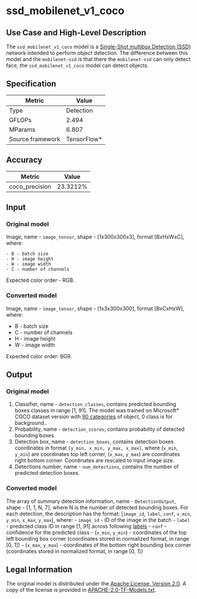 # ssd_mobilenet_v1_coco

## Use Case and High-Level Description

The `ssd_mobilenet_v1_coco` model is a [Single-Shot multibox Detection (SSD)](https://arxiv.org/abs/1801.04381) network intended to perform object detection. The difference between this model and the `mobilenet-ssd` is that there the `mobilenet-ssd` can only detect face, the `ssd_mobilenet_v1_coco` model can detect objects.

## Specification

| Metric            | Value         |
|-------------------|---------------|
| Type              | Detection     |
| GFLOPs            | 2.494         |
| MParams           | 6.807         |
| Source framework  | TensorFlow\*  |

## Accuracy

| Metric | Value |
| ------ | ----- |
| coco_precision | 23.3212%|

## Input

### Original model

Image, name - `image_tensor`, shape - [1x300x300x3], format [BxHxWxC],
   where:

    - B - batch size
    - H - image height
    - W - image width
    - C - number of channels

   Expected color order - RGB.

### Converted model

Image, name - `image_tensor`, shape - [1x3x300x300], format [BxCxHxW],
where:

   - B - batch size
   - C - number of channels
   - H - image height
   - W - image width

Expected color order: BGR.

## Output

### Original model

1. Classifier, name - `detection_classes`, contains predicted bounding boxes classes in range [1, 91]. The model was trained on Microsoft\* COCO dataset version with [90 categories](../../../data/dataset_classes/coco_91cl_bkgr.txt) of object, 0 class is for background..
2. Probability, name - `detection_scores`, contains probability of detected bounding boxes.
3. Detection box, name - `detection_boxes`, contains detection boxes coordinates in format `[y_min, x_min, y_max, x_max]`, where (`x_min`, `y_min`)  are coordinates top left corner, (`x_max`, `y_max`) are coordinates right bottom corner. Coordinates are rescaled to input image size.
4. Detections number, name - `num_detections`, contains the number of predicted detection boxes.

### Converted model

The array of summary detection information, name - `DetectionOutput`, shape - [1, 1, N, 7], where N is the number of detected
bounding boxes. For each detection, the description has the format:
[`image_id`, `label`, `conf`, `x_min`, `y_min`, `x_max`, `y_max`],
    where:
    - `image_id` - ID of the image in the batch
    - `label` - predicted class ID in range [1, 91] across following [labels](../../../data/dataset_classes/coco_91cl_bkgr.txt)
    - `conf` - confidence for the predicted class
    - (`x_min`, `y_min`) - coordinates of the top left bounding box corner (coordinates stored in normalized format, in range [0, 1])
    - (`x_max`, `y_max`) - coordinates of the bottom right bounding box corner  (coordinates stored in normalized format, in range [0, 1])

## Legal Information

The original model is distributed under the
[Apache License, Version 2.0](https://raw.githubusercontent.com/tensorflow/models/master/LICENSE).
A copy of the license is provided in [APACHE-2.0-TF-Models.txt](../licenses/APACHE-2.0-TF-Models.txt).
